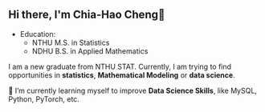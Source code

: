## Hi there, I'm Chia-Hao Cheng👋

- Education:  
  - NTHU M.S. in Statistics
  - NDHU B.S. in Applied Mathematics

I am a new graduate from NTHU STAT. Currently, I am trying to find opportunities in **statistics**, **Mathematical Modeling** or **data science**.

🌱 I’m currently learning myself to improve **Data Science Skills**, like MySQL, Python, PyTorch, etc.






<!--
**ChiaHaoCheng/ChiaHaoCheng** is a ✨ _special_ ✨ repository because its `README.md` (this file) appears on your GitHub profile.

Here are some ideas to get you started:

- 🔭 I’m currently working on ...
- 🌱 I’m currently learning ...
- 👯 I’m looking to collaborate on ...
- 🤔 I’m looking for help with ...
- 💬 Ask me about ...
- 📫 How to reach me: ...
- 😄 Pronouns: ...
- ⚡ Fun fact: ...
-->
